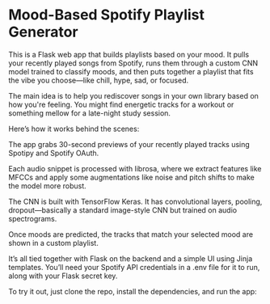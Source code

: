 # Mood-Based Spotify Playlist Generator
This is a Flask web app that builds playlists based on your mood. It pulls your recently played songs from Spotify, runs them through a custom CNN model trained to classify moods, and then puts together a playlist that fits the vibe you choose—like chill, hype, sad, or focused.

The main idea is to help you rediscover songs in your own library based on how you're feeling. You might find energetic tracks for a workout or something mellow for a late-night study session.

Here’s how it works behind the scenes:

The app grabs 30-second previews of your recently played tracks using Spotipy and Spotify OAuth.

Each audio snippet is processed with librosa, where we extract features like MFCCs and apply some augmentations like noise and pitch shifts to make the model more robust.

The CNN is built with TensorFlow Keras. It has convolutional layers, pooling, dropout—basically a standard image-style CNN but trained on audio spectrograms.

Once moods are predicted, the tracks that match your selected mood are shown in a custom playlist.

It’s all tied together with Flask on the backend and a simple UI using Jinja templates. You’ll need your Spotify API credentials in a .env file for it to run, along with your Flask secret key.

To try it out, just clone the repo, install the dependencies, and run the app:
